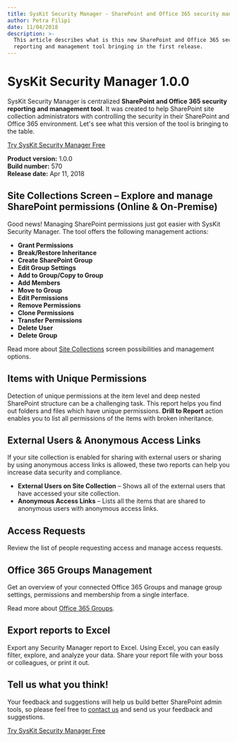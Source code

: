 ```yaml
---
title: SysKit Security Manager - SharePoint and Office 365 security management tool
author: Petra Filipi
date: 11/04/2018
description: >-
  This article describes what is this new SharePoint and Office 365 security
  reporting and management tool bringing in the first release.
---
```


# SysKit Security Manager 1.0.0

SysKit Security Manager is centralized **SharePoint and Office 365 security reporting and management tool**. It was created to help SharePoint site collection administrators with controlling the security in their SharePoint and Office 365 environment. Let's see what this version of the tool is bringing to the table.

[Try SysKit Security Manager Free](https://www.syskit.com/products/security-manager/download/)

**Product version:** 1.0.0  
**Build number:** 570  
**Release date:** Apr 11, 2018

## Site Collections Screen – Explore and manage SharePoint permissions \(Online & On-Premise\)

Good news! Managing SharePoint permissions just got easier with SysKit Security Manager. The tool offers the following management actions:

* **Grant Permissions**
* **Break/Restore Inheritance**
* **Create SharePoint Group**
* **Edit Group Settings**
* **Add to Group/Copy to Group**
* **Add Members**
* **Move to Group**
* **Edit Permissions**
* **Remove Permissions**
* **Clone Permissions**
* **Transfer Permissions**
* **Delete User**
* **Delete Group**

Read more about [Site Collections](security-manager-1-release-note.md#internal/get-to-know-security-manager/site-collections-screen) screen possibilities and management options.

## Items with Unique Permissions

Detection of unique permissions at the item level and deep nested SharePoint structure can be a challenging task. This report helps you find out folders and files which have unique permissions. **Drill to Report** action enables you to list all permissions of the items with broken inheritance.

## External Users & Anonymous Access Links

If your site collection is enabled for sharing with external users or sharing by using anonymous access links is allowed, these two reports can help you increase data security and compliance.

* **External Users on Site Collection** – Shows all of the external users that have accessed your site collection.
* **Anonymous Access Links** – Lists all the items that are shared to anonymous users with anonymous access links.

## Access Requests

Review the list of people requesting access and manage access requests.

## Office 365 Groups Management

Get an overview of your connected Office 365 Groups and manage group settings, permissions and membership from a single interface.

Read more about [Office 365 Groups](security-manager-1-release-note.md#internal/get-to-know-security-manager/office-365-groups-screen).

## Export reports to Excel

Export any Security Manager report to Excel. Using Excel, you can easily filter, explore, and analyze your data. Share your report file with your boss or colleagues, or print it out.

## Tell us what you think!

Your feedback and suggestions will help us build better SharePoint admin tools, so please feel free to [contact us](https://www.syskit.com/company/contact-us/) and send us your feedback and suggestions.

[Try SysKit Security Manager Free](https://www.syskit.com/products/security-manager/download/)

